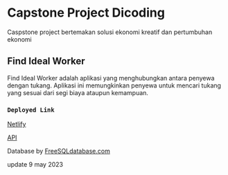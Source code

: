 # Capstone Project Dicoding

Caspstone project bertemakan solusi ekonomi kreatif dan pertumbuhan ekonomi

## Find Ideal Worker

Find Ideal Worker adalah aplikasi yang menghubungkan antara penyewa dengan tukang. Aplikasi ini memungkinkan penyewa untuk mencari tukang yang sesuai dari segi biaya ataupun kemampuan.

### `Deployed Link`
[Netlify](https://master--astonishing-biscochitos-7f7c3d.netlify.app/)

[API](https://api.findidealworker.my.id/)

Database by [FreeSQLdatabase.com](https://www.freesqldatabase.com/)

update 9 may 2023



